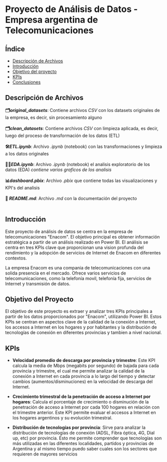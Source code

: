 # Proyecto de Análisis de Datos - Empresa argentina de Telecomunicaciones

## Índice
- [Descripción de Archivos](#archivos)
- [Introducción](#intro)
- [Objetivo del proyecto](#objetivoproyecto)
- [KPIs](#kpis)
- [Conclusiones](#conlusiones)


## Descripción de Archivos

<summary><strong>🗂️<em>original_datasets</em></strong>: Contiene archivos <em>CSV</em> con los datasets originales de la empresa, es decir, sin procesamiento alguno</summary>

<br>

<summary><strong>🗂️<em>clean_datasets</em></strong>: Contiene archivos <em>CSV</em> con limpieza aplicada, es decir, luego del proceso de transformación de los datos (ETL)</summary>

<br>

<summary><strong>🛠️<em>ETL.ipynb</em></strong>: Archivo <em>.ipynb</em> (notebook) con las transformaciones y limpieza a los datos originales</summary>

<br>

<summary><strong>🕵️‍♂️<em>EDA.ipynb</em></strong>: Archivo <em>.ipynb</em> (notebook) el analisis exploratorio de los datos (EDA) <em>contiene varios graficos de los analisis</em></summary>

<br>

<summary><strong>📊<em>dashboard.pbix</em></strong>: Archivo <em>.pbix</em> que contiene todas las visualizaciones y KPI's del analisis</em></summary>

<br>

<summary><strong>📗<em> README.md</em></strong>: Archivo <em>.md</em> con la documentación del proyecto</summary>

<br>

## Introducción

Este proyecto de análisis de datos se centra en la empresa de telecomunicaciones "Enacom". El objetivo principal es obtener información estratégica a partir de un análisis realizado en Power BI. El análisis se centra en tres KPIs clave que proporcionan una vision profunda del rendimiento y la adopción de servicios de Internet de Enacom en diferentes contextos.

La empresa Enacom es una compania de telecomunicaciones con una solida presencia en el mercado. Ofrece varios servicios de telecomunicaciones, como la telefonía movil, telefonía fija, servicios de Internet y transmisión de datos. 

## Objetivo del Proyecto

El objetivo de este proyecto es extraer y analizar tres KPIs principales a partir de los datos proporcionados por "Enacom", utilizando Power BI. Estos KPIs se centran en aspectos clave de la calidad de la conexión a Internet, los accesos a Internet en los hogares y por habitantes y la distribución de tecnologías de conexión en diferentes provincias y tambien a nivel nacional.


## KPIs

   - **Velocidad promedio de descarga por provincia y trimestre**: Este KPI calcula la media de Mbps (megabits por segundo) de bajada para cada provincia y trimestre, el cual me permite analizar la calidad de la conexión a Internet en cada provincia a lo largo del tiempo y detectar cambios (aumentos/disminuciones) en la velocidad de descarga del Internet.
   
   - **Crecimiento trimestral de la penetración de acceso a Internet por hogares**: Calcula el porcentaje de crecimiento o disminución de la penetración de acceso a Internet por cada 100 hogares en relación con el trimestre anterior. Este KPI permite evaluar el accesos a Internet en los hogares argentinos y su evolución trimestral.
   
   - **Distribución de tecnologías por provincia**: Sirve para analizar la distribución de tecnologías de conexión (ADSL, Fibra óptica, 4G, Dial up, etc) por provincia. Esto me permite comprender que tecnologías son más utilizadas en las diferentes localidades, partidos y provincias de Argentina y al mismo tiempo puedo saber cuales son los sectores que requieren de mayores servicios
